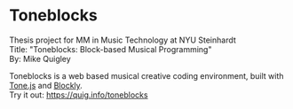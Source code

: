 # Toneblocks
Thesis project for MM in Music Technology at NYU Steinhardt  
Title: "Toneblocks: Block-based Musical Programming"  
By: Mike Quigley

Toneblocks is a web based musical creative coding environment, built with [Tone.js](https://tonejs.github.io/) and [Blockly](https://developers.google.com/blockly).  
Try it out: https://quig.info/toneblocks
